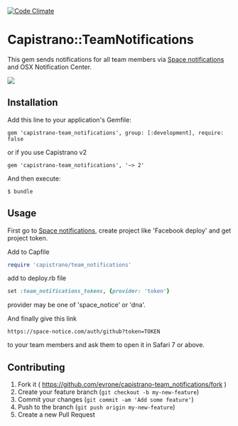[![Code Climate](https://codeclimate.com/github/evrone/capistrano-team_notifications.png)](https://codeclimate.com/github/evrone/capistrano-team_notifications)

# Capistrano::TeamNotifications

This gem sends notifications for all team members via [Space notifications](https://space-notice.com/) and OSX Notification Center.

![](images/screenshot.png)

## Installation

Add this line to your application's Gemfile:

    gem 'capistrano-team_notifications', group: [:development], require: false

or if you use Capistrano v2

    gem 'capistrano-team_notifications', '~> 2'

And then execute:

    $ bundle

## Usage

First go to [Space notifications](https://space-notice.com/), create project like 'Facebook deploy' and get project token.

Add to Capfile

```ruby
require 'capistrano/team_notifications'
```

add to deploy.rb file

```ruby
set :team_notifications_tokens, {provider: 'token'}
```

provider may be one of 'space_notice' or 'dna'.


And finally give this link

    https://space-notice.com/auth/github?token=TOKEN

to your team members and ask them to open it in Safari 7 or above.

## Contributing

1. Fork it ( https://github.com/evrone/capistrano-team_notifications/fork )
2. Create your feature branch (`git checkout -b my-new-feature`)
3. Commit your changes (`git commit -am 'Add some feature'`)
4. Push to the branch (`git push origin my-new-feature`)
5. Create a new Pull Request
